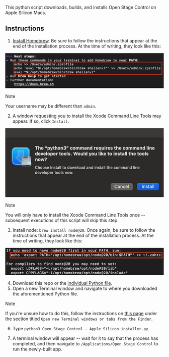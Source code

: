 This python script downloads, builds, and installs Open Stage Control on Apple Silicon Macs.

## Instructions

1. [Install Homebrew](https://brew.sh/). Be sure to follow the instructions that appear at the end of the installation process. At the time of writing, they look like this:

<p align="center">
    <img src="./assets/homebrew.jpg" width="512"/>
</p>

> [!NOTE]
>
> Your username may be different than `admin`.

2. A window requesting you to install the Xcode Command Line Tools may appear. If so, click `Install`.

<p align="center">
  <img src="./assets/xcode cli tools.jpg" width="512"/>
</p>

> [!NOTE]
>
> You will only have to install the Xcode Command Line Tools once -- subsequent executions of this script will skip this step.

3. Install node: `brew install node@20`. Once again, be sure to follow the instructions that appear at the end of the installation process. At the time of writing, they look like this:

<p align="center">
    <img src="./assets/node.jpg" width="512"/>
</p>

4. Download this repo or the [individual Python file](<./Open Stage Control - Apple Silicon installer.py>).
5. Open a new Terminal window and navigate to where you downloaded the aforementioned Python file.

> [!NOTE]
>
> If you're unsure how to do this, follow the instructions on [this page](https://support.apple.com/guide/terminal/open-new-terminal-windows-and-tabs-trmlb20c7888/mac) under the section titled `Open new Terminal windows or tabs from the Finder`.

6. Type `python3 Open Stage Control - Apple Silicon installer.py`

7. A terminal window will appear -- wait for it to say that the process has completed, and then navigate to `/Applications/Open Stage Control` to run the newly-built app.
